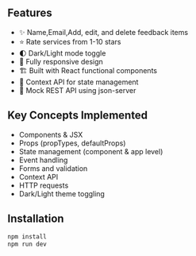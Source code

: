 ## Features

- ✨ Name,Email,Add, edit, and delete feedback items
- ⭐ Rate services from 1-10 stars
- 🌓 Dark/Light mode toggle 
- 📱 Fully responsive design
- 🏗️ Built with React functional components
- 🧩 Context API for state management
- 🔄 Mock REST API using json-server

## Key Concepts Implemented

- Components & JSX
- Props (propTypes, defaultProps)
- State management (component & app level)
- Event handling
- Forms and validation
- Context API
- HTTP requests
- Dark/Light theme toggling

## Installation

```bash
npm install
npm run dev